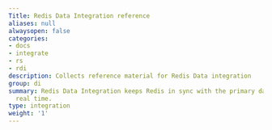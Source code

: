 ```yaml
---
Title: Redis Data Integration reference
aliases: null
alwaysopen: false
categories:
- docs
- integrate
- rs
- rdi
description: Collects reference material for Redis Data integration
group: di
summary: Redis Data Integration keeps Redis in sync with the primary database in near
  real time.
type: integration
weight: '1'
---
```



